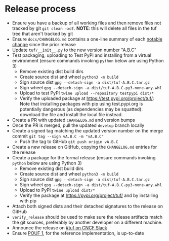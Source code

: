 # Release process

* Ensure you have a backup of all working files and then remove files not tracked by git
  `git clean -xdf`. **NOTE**: this will delete all files in the tuf tree that aren't
  tracked by git
* Ensure `docs/CHANGELOG.md` contains a one-line summary of each [notable
  change](https://keepachangelog.com/) since the prior release
* Update `tuf/__init__.py` to the new version number "A.B.C"
* Test packaging, uploading to Test PyPI and installing from a virtual environment
  (ensure commands invoking `python` below are using Python 3)
  * Remove existing dist build dirs
  * Create source dist and wheel `python3 -m build`
  * Sign source dist `gpg --detach-sign -a dist/tuf-A.B.C.tar.gz`
  * Sign wheel `gpg --detach-sign -a dist/tuf-A.B.C-py3-none-any.whl`
  * Upload to test PyPI `twine upload --repository testpypi dist/*`
  * Verify the uploaded package at https://test.pypi.org/project/tuf/:
    Note that installing packages with pip using test.pypi.org is potentially
    dangerous (as dependencies may be squatted): download the file and install
    the local file instead.
* Create a PR with updated `CHANGELOG.md` and version bumps
* Once the PR is merged, pull the updated `develop` branch locally
* Create a signed tag matching the updated version number on the merge commit
  `git tag --sign vA.B.C -m "vA.B.C"`
  * Push the tag to GitHub `git push origin vA.B.C`
* Create a new release on GitHub, copying the `CHANGELOG.md` entries for the
  release
* Create a package for the formal release
  (ensure commands invoking `python` below are using Python 3)
  * Remove existing dist build dirs
  * Create source dist and wheel `python3 -m build`
  * Sign source dist `gpg --detach-sign -a dist/tuf-A.B.C.tar.gz`
  * Sign wheel `gpg --detach-sign -a dist/tuf-A.B.C-py3-none-any.whl`
  * Upload to PyPI `twine upload dist/*`
  * Verify the package at https://pypi.org/project/tuf/ and by installing with pip
* Attach both signed dists and their detached signatures to the release on GitHub
* `verify_release` should be used to make sure the release artifacts match the
  git sources, preferably by another developer on a different machine.
* Announce the release on [#tuf on CNCF Slack](https://cloud-native.slack.com/archives/C8NMD3QJ3)
* Ensure [POUF 1](https://github.com/theupdateframework/taps/blob/master/POUFs/reference-POUF/pouf1.md), for the reference implementation, is up-to-date
